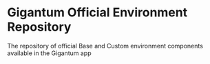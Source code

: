 # Gigantum Official Environment Repository

The repository of official Base and Custom environment components available in the Gigantum app
